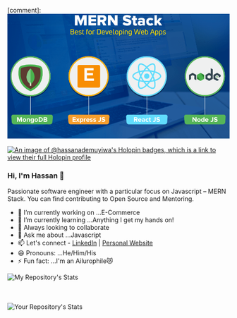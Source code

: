 [comment]:![MERN stack](https://raw.githubusercontent.com/HassanAdemuyiwa/HassanAdemuyiwa/main/MERN-Stack-considered-the-Best-for-Developing-Web-Apps%20(1).png)


[![An image of @hassanademuyiwa's Holopin badges, which is a link to view their full Holopin profile](https://holopin.me/hassanademuyiwa)](https://holopin.io/@hassanademuyiwa)
### Hi, I'm Hassan 👋

Passionate software engineer with a particular focus on Javascript – MERN Stack. You can find contributing to Open Source and Mentoring.


- 🔭 I’m currently working on ...E-Commerce
- 🌱 I’m currently learning ...Anything I get my hands on!
- 👯 Always looking to collaborate
- 💬 Ask me about ...Javascript
- 📫 Let's connect - [LinkedIn](https://www.linkedin.com/in/hassan-ademuyiwa-b3258211a/) | [Personal Website](https://hassan-ademuyiwa.netlify.app/)
- 😄 Pronouns: ...He/Him/His
- ⚡ Fun fact: ...I'm an Ailurophile😻
<!-- - 🤔 I’m looking for help with ... -->
![My Repository's Stats](https://github-readme-stats.vercel.app/api?username=HassanAdemuyiwa&show_icons=true) <br/> <div style="margin: 50px"></div>
![Your Repository's Stats](https://github-readme-stats.vercel.app/api/top-langs/?username=HassanAdemuyiwa&theme=blue-green)

